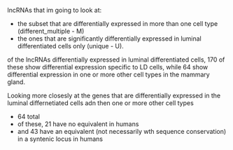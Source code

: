 lncRNAs that im going to look at:
- the subset that are differentially expressed in more than one cell type (different_multiple - M)
- the ones that are significantly differentially expressed in luminal differentiated cells only (unique - U).

of the lncRNAs differentially expressed in luminal differentiated cells, 170 of these show differential expression specific to LD cells, while 64 show differential expression in one or more other cell types in the mammary gland.

Looking more closesly at the genes that are differentially expressed in the luminal differnetiated cells adn then one or more other cell types
- 64 total
- of these, 21 have no equivalent in humans
- and 43 have an equivalent (not necessarily wth sequence conservation) in a syntenic locus in humans
